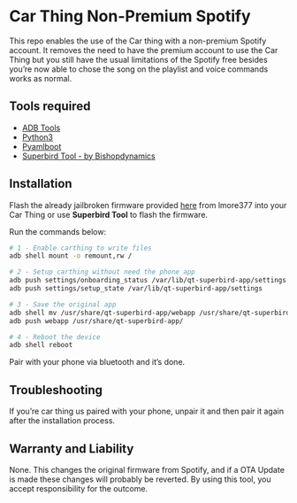 # Car Thing Non-Premium Spotify

This repo enables the use of the Car thing with a non-premium Spotify account. It removes the need to have the premium account to use the Car Thing but you still have the usual limitations of the Spotify free besides you’re now able to chose the song on the playlist and voice commands works as normal.  

## Tools required

- [ADB Tools](https://www.xda-developers.com/install-adb-windows-macos-linux/)
- [Python3](https://www.python.org/)
- [Pyamlboot](https://github.com/superna9999/pyamlboot)
- [Superbird Tool - by Bishopdynamics](https://github.com/bishopdynamics/superbird-tool)

## Installation

Flash the already jailbroken firmware provided [here](https://github.com/err4o4/spotify-car-thing-reverse-engineering/issues/22#issue-1432896381) from lmore377 into your Car Thing or use **Superbird Tool** to flash the firmware.

Run the commands below:

```bash
# 1 - Enable carthing to write files
adb shell mount -o remount,rw /

# 2 - Setup carthing without need the phone app
adb push settings/onboarding_status /var/lib/qt-superbird-app/settings
adb push settings/setup_state /var/lib/qt-superbird-app/settings

# 3 - Save the original app
adb shell mv /usr/share/qt-superbird-app/webapp /usr/share/qt-superbird-app/webapp-orig
adb push webapp /usr/share/qt-superbird-app/

# 4 - Reboot the device
adb shell reboot
```

Pair with your phone via bluetooth and it’s done.

## Troubleshooting

If you’re car thing us paired with your phone, unpair it and then pair it again after the installation process.

## Warranty and Liability

None. This changes the original firmware from Spotify, and if a OTA Update is made these changes will probably be reverted. By using this tool, you accept responsibility for the outcome.